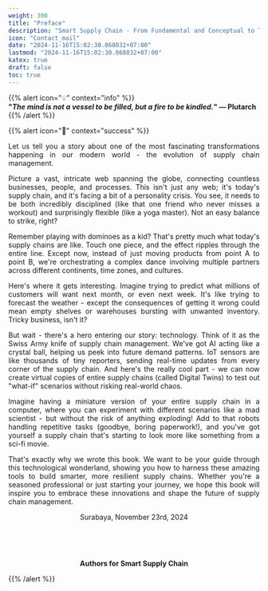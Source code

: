 ```yaml
---
weight: 300  
title: "Preface"  
description: "Smart Supply Chain - From Fundamental and Conceptual to Technology Implementation"  
icon: "Contact_mail"  
date: "2024-11-16T15:02:30.068032+07:00"
lastmod: "2024-11-16T15:02:30.068032+07:00"
katex: true
draft: false
toc: true
---
```


{{% alert icon="💡" context="info" %}}  
<strong>"<em>The mind is not a vessel to be filled, but a fire to be kindled.</em>" — Plutarch</strong>  
{{% /alert %}}

{{% alert icon="📘" context="success" %}}  

<p style="text-align: justify;">Let us tell you a story about one of the most fascinating transformations happening in our modern world - the evolution of supply chain management.</p>

<p style="text-align: justify;">Picture a vast, intricate web spanning the globe, connecting countless businesses, people, and processes. This isn't just any web; it's today's supply chain, and it's facing a bit of a personality crisis. You see, it needs to be both incredibly disciplined (like that one friend who never misses a workout) and surprisingly flexible (like a yoga master). Not an easy balance to strike, right?</p>

<p style="text-align: justify;">Remember playing with dominoes as a kid? That's pretty much what today's supply chains are like. Touch one piece, and the effect ripples through the entire line. Except now, instead of just moving products from point A to point B, we're orchestrating a complex dance involving multiple partners across different continents, time zones, and cultures.</p>

<p style="text-align: justify;">Here's where it gets interesting. Imagine trying to predict what millions of customers will want next month, or even next week. It's like trying to forecast the weather - except the consequences of getting it wrong could mean empty shelves or warehouses bursting with unwanted inventory. Tricky business, isn't it?</p>

<p style="text-align: justify;">But wait - there's a hero entering our story: technology. Think of it as the Swiss Army knife of supply chain management. We've got AI acting like a crystal ball, helping us peek into future demand patterns. IoT sensors are like thousands of tiny reporters, sending real-time updates from every corner of the supply chain. And here's the really cool part - we can now create virtual copies of entire supply chains (called Digital Twins) to test out "what-if" scenarios without risking real-world chaos.</p>

<p style="text-align: justify;">Imagine having a miniature version of your entire supply chain in a computer, where you can experiment with different scenarios like a mad scientist - but without the risk of anything exploding! Add to that robots handling repetitive tasks (goodbye, boring paperwork!), and you've got yourself a supply chain that's starting to look more like something from a sci-fi movie.</p>

<p style="text-align: justify;">That's exactly why we wrote this book. We want to be your guide through this technological wonderland, showing you how to harness these amazing tools to build smarter, more resilient supply chains. Whether you're a seasoned professional or just starting your journey, we hope this book will inspire you to embrace these innovations and shape the future of supply chain management.</p>

<center>  
Surabaya, November 23rd, 2024  

&nbsp;  

&nbsp;  

<strong>Authors for Smart Supply Chain</strong>  
</center>  

{{% /alert %}}
